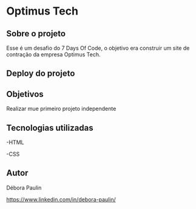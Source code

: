 # Optimus Tech

## Sobre o projeto
Esse é um desafio do 7 Days Of Code, o objetivo era construir um site de contração da empresa Optimus Tech.

## Deploy do projeto


## Objetivos 
Realizar mue primeiro projeto independente 

## Tecnologias utilizadas
-HTML 

-CSS

## Autor

Débora Paulin

https://www.linkedin.com/in/debora-paulin/

